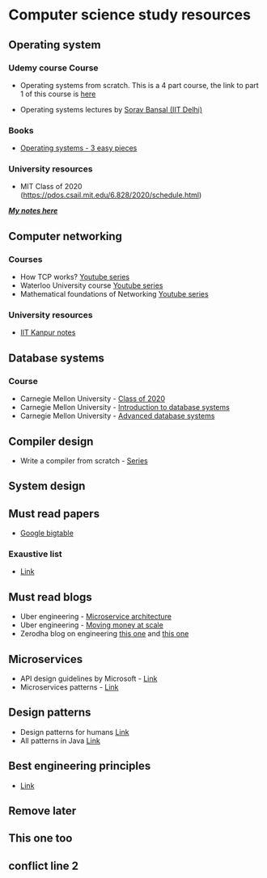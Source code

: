 # Computer science study resources

## Operating system

### Udemy course Course

- Operating systems from scratch. This is a 4 part course, the link to part 1 of this course is [here](https://www.udemy.com/course/operating-systems-from-scratch-part1/)

- Operating systems lectures by [Sorav Bansal (IIT Delhi)](https://www.youtube.com/playlist?list=PLTtjs-HViBW6525-_a8QL3meFIlP31gGE)

### Books

- [Operating systems - 3 easy pieces](http://pages.cs.wisc.edu/~remzi/OSTEP/)

### University resources

- MIT Class of 2020 (https://pdos.csail.mit.edu/6.828/2020/schedule.html)

***[My notes here](./Operating_systems/Operating_systems_notes.md)***


## Computer networking

### Courses

- How TCP works? [Youtube series](https://www.youtube.com/playlist?list=PLW8bTPfXNGdAZIKv-y9v_XLXtEqrPtntm)
- Waterloo University course [Youtube series](https://www.youtube.com/playlist?list=PLawkBQ15NDEkDJ5IyLIJUTZ1rRM9YQq6N)
- Mathematical foundations of Networking [Youtube series](https://www.youtube.com/playlist?list=PLawkBQ15NDEkDJ5IyLIJUTZ1rRM9YQq6N)

### University resources

- [IIT Kanpur notes](https://www.cse.iitk.ac.in/users/dheeraj/cs425/index.html)

## Database systems

### Course

- Carnegie Mellon University - [Class of 2020](https://15445.courses.cs.cmu.edu/fall2020/schedule.html)
- Carnegie Mellon University - [Introduction to database systems](https://www.youtube.com/playlist?list=PLSE8ODhjZXjbohkNBWQs_otTrBTrjyohi)
- Carnegie Mellon University - [Advanced database systems](https://www.youtube.com/playlist?list=PLSE8ODhjZXjasmrEd2_Yi1deeE360zv5O)

## Compiler design

- Write a compiler from scratch - [Series](https://www.youtube.com/playlist?list=PLRAdsfhKI4OWNOSfS7EUu5GRAVmze1t2y)

## System design


## Must read papers

- [Google bigtable](https://static.googleusercontent.com/media/research.google.com/en//archive/bigtable-osdi06.pdf)


### Exaustive list

- [Link](https://github.com/papers-we-love/papers-we-love)

## Must read blogs

- Uber engineering - [Microservice architecture](https://eng.uber.com/microservice-architecture/)
- Uber engineering - [Moving money at scale](https://eng.uber.com/money-scale-strong-data/)
- Zerodha blog on engineering [this one](https://zerodha.tech/blog/scaling-with-common-sense/) and [this one](https://zerodha.tech/blog/hello-world/)

## Microservices

- API design guidelines by Microsoft - [Link](https://github.com/microsoft/api-guidelines)
- Microservices patterns - [Link](https://microservices.io/patterns/index.html)

## Design patterns 

- Design patterns for humans [Link](https://github.com/kamranahmedse/design-patterns-for-humans)
- All patterns in Java [Link](https://github.com/iluwatar/java-design-patterns) 

## Best engineering principles

- [Link](https://java-design-patterns.com/principles/)



## Remove later
## This one too

## conflict line 2
